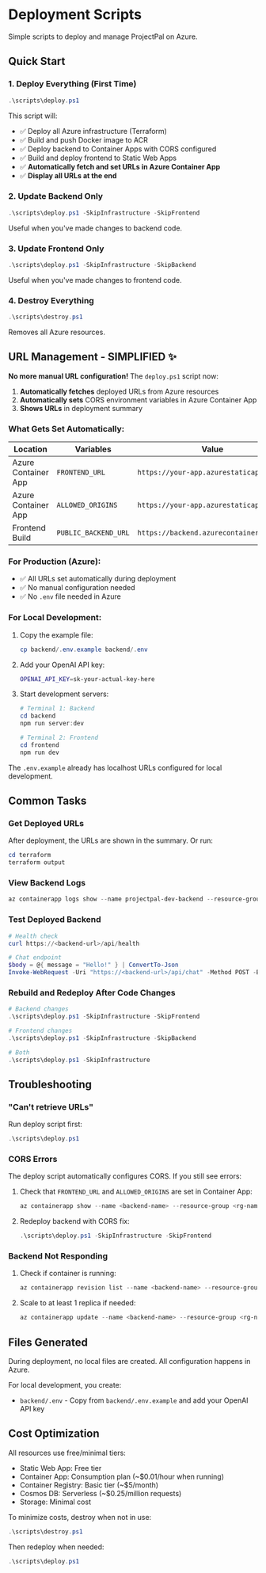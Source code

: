 # Deployment Scripts

Simple scripts to deploy and manage ProjectPal on Azure.

## Quick Start

### 1. Deploy Everything (First Time)

```powershell
.\scripts\deploy.ps1
```

This script will:
- ✅ Deploy all Azure infrastructure (Terraform)
- ✅ Build and push Docker image to ACR
- ✅ Deploy backend to Container Apps with CORS configured
- ✅ Build and deploy frontend to Static Web Apps
- ✅ **Automatically fetch and set URLs in Azure Container App**
- ✅ **Display all URLs at the end**

### 2. Update Backend Only

```powershell
.\scripts\deploy.ps1 -SkipInfrastructure -SkipFrontend
```

Useful when you've made changes to backend code.

### 3. Update Frontend Only

```powershell
.\scripts\deploy.ps1 -SkipInfrastructure -SkipBackend
```

Useful when you've made changes to frontend code.

### 4. Destroy Everything

```powershell
.\scripts\destroy.ps1
```

Removes all Azure resources.

## URL Management - SIMPLIFIED ✨

**No more manual URL configuration!** The `deploy.ps1` script now:

1. **Automatically fetches** deployed URLs from Azure resources
2. **Automatically sets** CORS environment variables in Azure Container App
3. **Shows URLs** in deployment summary

### What Gets Set Automatically:

| Location | Variables | Value |
|----------|-----------|-------|
| Azure Container App | `FRONTEND_URL` | `https://your-app.azurestaticapps.net` |
| Azure Container App | `ALLOWED_ORIGINS` | `https://your-app.azurestaticapps.net` |
| Frontend Build | `PUBLIC_BACKEND_URL` | `https://backend.azurecontainerapps.io` |

### For Production (Azure):
- ✅ All URLs set automatically during deployment
- ✅ No manual configuration needed
- ✅ No `.env` file needed in Azure

### For Local Development:

1. Copy the example file:
   ```powershell
   cp backend/.env.example backend/.env
   ```

2. Add your OpenAI API key:
   ```bash
   OPENAI_API_KEY=sk-your-actual-key-here
   ```

3. Start development servers:
   ```powershell
   # Terminal 1: Backend
   cd backend
   npm run server:dev

   # Terminal 2: Frontend
   cd frontend
   npm run dev
   ```

The `.env.example` already has localhost URLs configured for local development.

## Common Tasks

### Get Deployed URLs

After deployment, the URLs are shown in the summary. Or run:

```powershell
cd terraform
terraform output
```

### View Backend Logs

```powershell
az containerapp logs show --name projectpal-dev-backend --resource-group projectpal-dev-rg --tail 20 --follow
```

### Test Deployed Backend

```powershell
# Health check
curl https://<backend-url>/api/health

# Chat endpoint
$body = @{ message = "Hello!" } | ConvertTo-Json
Invoke-WebRequest -Uri "https://<backend-url>/api/chat" -Method POST -Body $body -ContentType "application/json" -Headers @{ Origin = "https://<frontend-url>" }
```

### Rebuild and Redeploy After Code Changes

```powershell
# Backend changes
.\scripts\deploy.ps1 -SkipInfrastructure -SkipFrontend

# Frontend changes
.\scripts\deploy.ps1 -SkipInfrastructure -SkipBackend

# Both
.\scripts\deploy.ps1 -SkipInfrastructure
```

## Troubleshooting

### "Can't retrieve URLs"

Run deploy script first:
```powershell
.\scripts\deploy.ps1
```

### CORS Errors

The deploy script automatically configures CORS. If you still see errors:

1. Check that `FRONTEND_URL` and `ALLOWED_ORIGINS` are set in Container App:
   ```powershell
   az containerapp show --name <backend-name> --resource-group <rg-name> --query properties.template.containers[0].env
   ```

2. Redeploy backend with CORS fix:
   ```powershell
   .\scripts\deploy.ps1 -SkipInfrastructure -SkipFrontend
   ```

### Backend Not Responding

1. Check if container is running:
   ```powershell
   az containerapp revision list --name <backend-name> --resource-group <rg-name> --query "[].{Name:name, Active:properties.active, Replicas:properties.replicas}"
   ```

2. Scale to at least 1 replica if needed:
   ```powershell
   az containerapp update --name <backend-name> --resource-group <rg-name> --min-replicas 1
   ```

## Files Generated

During deployment, no local files are created. All configuration happens in Azure.

For local development, you create:
- `backend/.env` - Copy from `backend/.env.example` and add your OpenAI API key

## Cost Optimization

All resources use free/minimal tiers:
- Static Web App: Free tier
- Container App: Consumption plan (~$0.01/hour when running)
- Container Registry: Basic tier (~$5/month)
- Cosmos DB: Serverless (~$0.25/million requests)
- Storage: Minimal cost

To minimize costs, destroy when not in use:
```powershell
.\scripts\destroy.ps1
```

Then redeploy when needed:
```powershell
.\scripts\deploy.ps1
```
